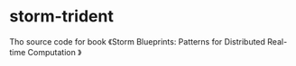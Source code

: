 storm-trident
=============

Tho source code for book 《Storm Blueprints: Patterns for Distributed Real-time Computation 》
